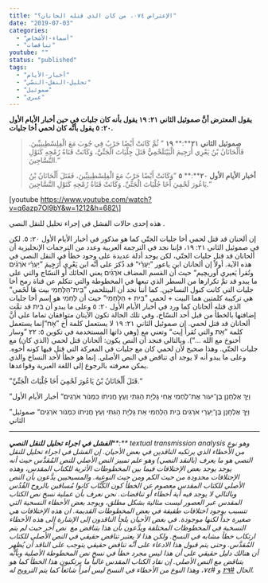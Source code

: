 ```yaml
---
title: "الإعتراض ٠٧٤، من كان الذي قتله الحانان؟"
date: "2019-07-03"
categories: 
  - "أسماء-الأشخاص"
  - "تناقضات"
youtube: ""
status: "published"
tags: 
  - "أخبار-الأيام"
  - "تحليل-النقل-النصّي"
  - "صموئيل"
  - "عبري"
---
```


**يقول المعترض أنَّ صموئيل الثاني ٢١: ١٩ يقول بأنه كان جليات في حين أخبار الأيام الأول ٢٠: ٥ يقول بأنَّه كان لحمي أخا جليات.**

> **صموئيل** **الثاني** **٢١****:** **١٩** ” ثُمَّ كَانَتْ أَيْضًا حَرْبٌ فِي جُوبَ مَعَ الْفِلِسْطِينِيِّينَ. فَأَلْحَانَانُ بْنُ يَعْرِي أُرَجِيمَ الْبَيْتَلَحْمِيُّ قَتَلَ جِلْيَاتَ الْجَتِّيَّ، وَكَانَتْ قَنَاةُ رُمْحِهِ كَنَوْلِ النَّسَّاجِينَ.“
> 
> **أخبار** **الأيام** **الأول** **٢٠****:** **٥** ”وَكَانَتْ أَيْضًا حَرْبٌ مَعَ الْفِلِسْطِينِيِّينَ، فَقَتَلَ أَلْحَانَانُ بْنُ يَاعُورَ لَحْمِيَ أَخَا جُلْيَاتَ الْجَتِّيِّ. وَكَانَتْ قَنَاةُ رُمْحِهِ كَنَوْلِ النَّسَّاجِينَ.“

\[youtube https://www.youtube.com/watch?v=q6azp7Ol9bY&w=1212&h=682\]

هذه إحدى حالات الفشل في إجراء تحليل للنقل النصي .

إن ألحنان قد قتل لحمي أخا جليات الجتّي كما هو مذكور في أخبار الأيام الأول ٢٠: ٥. لكن في صموئيل الثاني ٢١: ١٩، فإننا نجد في الترجمة العربية وعدد من الترجمات الإنجليزية أن ألحانان قد قتل جليات الجتّي، لكن يوجد أدلة عديدة على وجود خطأ في النقل النصي في هذه الآية. أولاً إن ألحانان ابن ياعور ”יַעְרֵ֨י“ قد ذُكرَ على أنَّه ابن يَعْرِي أُرَجِيمَ ”יַעְרֵ֨י אֹרְגִ֜ים وتُقرأ يَعيري أوريچيم“ حيث أن القسم المضاف אֹרְגִ֜ים يعني الحائك أو النسّاج والتي على ما يبدو قد تمَّ تكرارها من السطر الذي تبعها في المخطوطة والتي تتكلم عن قناة رمح أخا جليات التي كانت كنول النساجين. كما أننا نجد أن البيتلحمي ”בֵּית־הַלַּחְמִי بيث هَا لَخَمي“ هي تركيبة كلمتين هما البيت + لحمي ”בֵּית + הַלַּחְמִי“ حيث أن לַּחְמִי هو إسم أخا جليات الذي قتله ألحانان كما ورد في أخبار الأيام الأول ٢٠: ٥ وعلى ما يبدو أن בֵּית قد تمَّت إضافتها بالخطأ من قبل أحد النسّاخ، وفي تلك الحالة تكون الآيتان متوافقان تماما على أنَّ ألحانان قد قتل لحمي. إن صموئيل الثاني ٢١: ١٩ لا يستعمل كلمة أخ ”אָח“إنما يستعمل كلمة ”אֵת والتي تُقرأ إيث“ وتعني مع (وهي ذاتها المستخدمة في تكوين ٥: ٢٢ ”وسار أخنوخ مع الله …“). وبالتالي فنجد أن النص يكون: ألحانان قتل لحمي (الذي كان) مع جليات الجتّي. وهذا صحيح لأن لحمي كان مع جليات في المعركة التي قتل فيها كونه أخوه. وعلى ما يبدو أنه لا يوجد أي تناقض في النص الأصلي. إنما هو خطأ لأحد النساخ والذي يمكن معرفته بالرجوع إلى اللغة العبرية وقواعدها.

”قَتَلَ أَلْحَانَانُ بْنُ يَاعُورَ لَحْمِيَ أَخَا جُلْيَاتَ الْجَتِّيِّ.“

”וַיַּךְ אֶלְחָנָן בֶּן־יעור אֶת־לַחְמִי אֲחִי גָּלְיָת הַגִּתִּי וְעֵץ חֲנִיתֹו כִּמְנֹור אֹרְגִֽים׃“ أخبار الأيام الأول

”וַיַּךְ אֶלְחָנָן בֶּן־יַעְרֵי אֹרְגִים בֵּית הַלַּחְמִי אֵת גָּלְיָת הַגִּתִּי וְעֵץ חֲנִיתֹו כִּמְנֹור אֹרְגִֽים“ صموئيل الثاني

* * *

_**الفشل** **في** **اجراء** **تحليل** **للنقل** **النصي****:** textual transmission analysis وهو نوع من الأخطاء الذي يرتكبه الناقدين في بعض الأحيان. إن الفشل في اجراء تحليل للنقل النصي هو ما يعرف (بالنقد النصي) وهو علم تمييز النص الأصلي للنص المُقدَّس حيث أنه يوجد يوجد بعض الإختلافات فيما بين المخطوطات الأثرية للكتاب المقدس، وهذه الإحتلافات محدودة من حيث الكم ومن حيث النوعية. والمسيحيين يدَّعون بأن النص الأصلي للكتاب المقدس معصوم عن الخطأ كون الكُتَّاب كانوا مُساقين بالروح القُدُس وبالتالي لا يوجد فيه أية أخطاء أو تناقضات. نحن نعرف بأن عملية نسخ نص الكتاب المقدس عبر العصور ليست مثالية بشكل مطلق، ويوجد بعض الأخطاء النسخية التي تتسبب بوجود اختلافات طفيفة في بعض المخطوطات القديمة. ان هذه الإختلافات هي صغيرة جداً لكنها موجودة. في بعض الأحيان يلجأ الناقدون إلى الإشارة إلى هذه الأخطاء النسخية في المخطوطات المختلفة ويدَّعون بأن هذا يتناقض مع  نص آخر حيث لم يتم ارتكاب خطأ مشابه في النسخ. ولكن هذا لا يعتبر تناقض حقيقي في النص الأصلي للكتاب المُقدَّس. وحتى يتم قبول هذا الادعاء على أنَّه تناقض حقيقي يتوجب على الناقد أن يُظهِر أن هنالك دليل حقيقي على أن هذا ليس مجرد خطأ في نسخ نص المخطوطة الأصلية وبأنَّه يتناقض مع النص الأصلي. إن نقاد الكتاب المقدس غالباً ما يرتكبون هذا الخطأ كما هو الحال [#٢٩](http://apologitic.com/2019/03/20/objection029/) و #٧٤، وهذا النوع من الأخطاء في النسخ ليس أمراً شائعاً كما يتم الترويج له._
